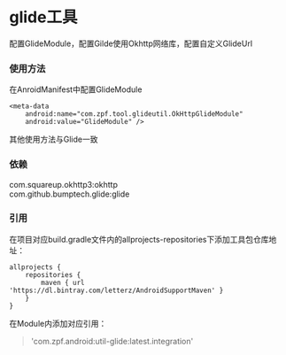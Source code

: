 glide工具
=========
配置GlideModule，配置Gilde使用Okhttp网络库，配置自定义GlideUrl<br>
### 使用方法
在AnroidManifest中配置GlideModule<br>
````
<meta-data
    android:name="com.zpf.tool.glideutil.OkHttpGlideModule"
    android:value="GlideModule" />
````
其他使用方法与Glide一致
### 依赖
com.squareup.okhttp3:okhttp<br>
com.github.bumptech.glide:glide<br>
### 引用
在项目对应build.gradle文件内的allprojects-repositories下添加工具包仓库地址：
``````
allprojects {
    repositories {
        maven { url 'https://dl.bintray.com/letterz/AndroidSupportMaven' }
    }
}
``````
在Module内添加对应引用：
>'com.zpf.android:util-glide:latest.integration'
